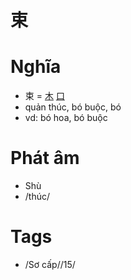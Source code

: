 # 束

# Nghĩa
* 束 = [木](木.md) [口](口.md)
* quản thúc, bó buộc, bó
* vd: bó hoa, bó buộc

# Phát âm
* Shù
*  /thúc/

# Tags
* /Sơ cấp//15/

<script>window.HANZI_FIELD='束';</script>
